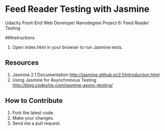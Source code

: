 Feed Reader Testing with Jasmine
===============================

Udacity Front-End Web Developer Nanodegree Project 6: Feed Reader Testing

##Instructions

1.  Open index.html in your browser to run Jasmine tests.

## Resources
1.  Jasmine 2.1 Documentation
    http://jasmine.github.io/2.1/introduction.html
2.  Using Jasmine for Asynchronous Testing
    http://blog.codeship.com/jasmine-async-testing/

## How to Contribute
1. Fork the latest code.
2. Make your changes.
3. Send me a pull request.
